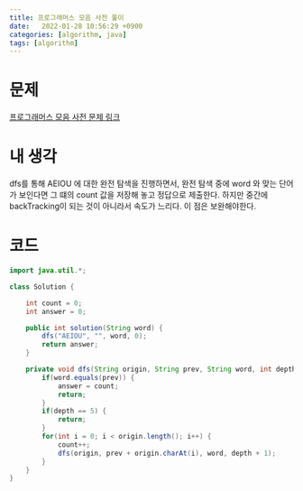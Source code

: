 ```yaml
---
title: 프로그래머스 모음 사전 풀이
date:   2022-01-28 10:56:29 +0900
categories: [algorithm, java]
tags: [algorithm]
---
```


# 문제
[프로그래머스 모음 사전 문제 링크](https://programmers.co.kr/learn/courses/30/lessons/84512)

# 내 생각
dfs를 통해 AEIOU 에 대한 완전 탐색을 진행하면서, 완전 탐색 중에 word 와 맞는 단어가 보인다면 그 떄의 count 값을 저장해
놓고 정답으로 제출한다. 하지만 중간에 backTracking이 되는 것이 아니라서 속도가 느리다. 이 점은 보완해야한다.

# 코드
```java
import java.util.*;

class Solution {

    int count = 0;
    int answer = 0;

    public int solution(String word) {
        dfs("AEIOU", "", word, 0);
        return answer;
    }

    private void dfs(String origin, String prev, String word, int depth) {
        if(word.equals(prev)) {
            answer = count;
            return;
        }
        if(depth == 5) {
            return;
        }
        for(int i = 0; i < origin.length(); i++) {
            count++;
            dfs(origin, prev + origin.charAt(i), word, depth + 1);
        }
    }
}
```

